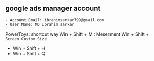 ## google ads manager account

	- Account Email: ibrahimsarkar799@gmail.com
	- User Name: MD Ibrahim sarkar 


PowerToys: shortcut way
Win + Shift + M :  Meserment 
 Win + Shift + `   Screen Custom Size `
- Win + Shift + H 
- Win + Shift + Q
